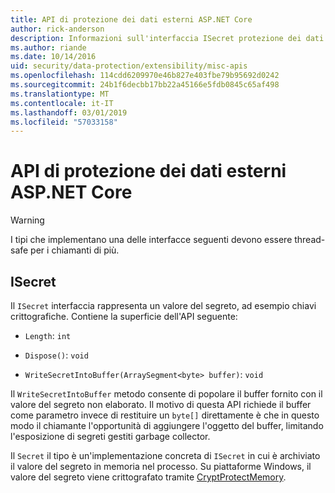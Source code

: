 ```yaml
---
title: API di protezione dei dati esterni ASP.NET Core
author: rick-anderson
description: Informazioni sull'interfaccia ISecret protezione dei dati di ASP.NET Core.
ms.author: riande
ms.date: 10/14/2016
uid: security/data-protection/extensibility/misc-apis
ms.openlocfilehash: 114cdd6209970e46b827e403fbe79b95692d0242
ms.sourcegitcommit: 24b1f6decbb17bb22a45166e5fdb0845c65af498
ms.translationtype: MT
ms.contentlocale: it-IT
ms.lasthandoff: 03/01/2019
ms.locfileid: "57033158"
---
```

# <a name="miscellaneous-aspnet-core-data-protection-apis"></a>API di protezione dei dati esterni ASP.NET Core

<a name="data-protection-extensibility-mics-apis"></a>

>[!WARNING]
> I tipi che implementano una delle interfacce seguenti devono essere thread-safe per i chiamanti di più.

## <a name="isecret"></a>ISecret

Il `ISecret` interfaccia rappresenta un valore del segreto, ad esempio chiavi crittografiche. Contiene la superficie dell'API seguente:

* `Length`: `int`

* `Dispose()`: `void`

* `WriteSecretIntoBuffer(ArraySegment<byte> buffer)`: `void`

Il `WriteSecretIntoBuffer` metodo consente di popolare il buffer fornito con il valore del segreto non elaborato. Il motivo di questa API richiede il buffer come parametro invece di restituire un `byte[]` direttamente è che in questo modo il chiamante l'opportunità di aggiungere l'oggetto del buffer, limitando l'esposizione di segreti gestiti garbage collector.

Il `Secret` il tipo è un'implementazione concreta di `ISecret` in cui è archiviato il valore del segreto in memoria nel processo. Su piattaforme Windows, il valore del segreto viene crittografato tramite [CryptProtectMemory](https://msdn.microsoft.com/library/windows/desktop/aa380262(v=vs.85).aspx).
